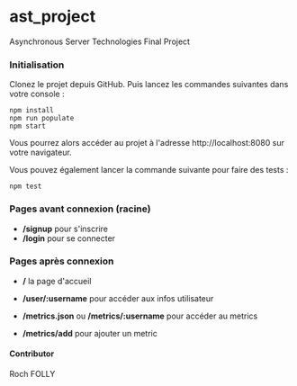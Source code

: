 # ast_project
Asynchronous Server Technologies Final Project


### Initialisation

Clonez le projet depuis GitHub.
Puis lancez les commandes suivantes dans votre console :

```
npm install
npm run populate
npm start
```
Vous pourrez alors accéder au projet à l'adresse http://localhost:8080 sur votre navigateur.

Vous pouvez également lancer la commande suivante pour faire des tests :
```
npm test
```



### Pages avant connexion (racine)

- **/signup** pour s'inscrire
- **/login** pour se connecter


### Pages après connexion

- **/** la page d'accueil
- **/user/:username** pour accéder aux infos utilisateur

- **/metrics.json** ou **/metrics/:username** pour accéder au metrics
- **/metrics/add** pour ajouter un metric

#### Contributor
Roch FOLLY
